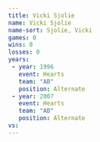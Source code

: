 ```yaml
---
title: Vicki Sjolie
name: Vicki Sjolie
name-sort: Sjolie, Vicki
games: 0
wins: 0
losses: 0
years:
 - year: 1996
   event: Hearts
   team: "AB"
   position: Alternate
 - year: 2007
   event: Hearts
   team: "AB"
   position: Alternate
vs:
---
```

